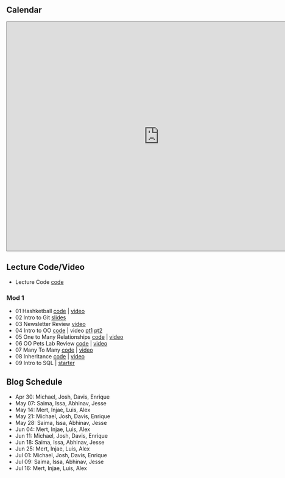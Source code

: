 ## Calendar


<iframe src="https://calendar.google.com/calendar/embed?height=600&amp;wkst=1&amp;bgcolor=%23616161&amp;ctz=America%2FNew_York&amp;src=ZmxhdGlyb25zY2hvb2wuY29tX3YxbzdtNW1vYmdyaTg0MzJoZzdqMmthZ2w4QGdyb3VwLmNhbGVuZGFyLmdvb2dsZS5jb20&amp;src=ZmxhdGlyb25zY2hvb2wuY29tX2UzcTBybHE5a3JtZ3Mza3VhMDVyNzEydW80QGdyb3VwLmNhbGVuZGFyLmdvb2dsZS5jb20&amp;color=%23D50000&amp;color=%23A79B8E&amp;mode=WEEK" style="border:solid 1px #777" width="800" height="600" frameborder="0" scrolling="no"></iframe>

## Lecture Code/Video
- Lecture Code [code](https://github.com/learn-co-students/dc-web-042020)

### Mod 1
- 01 Hashketball [code](https://github.com/learn-co-students/dc-web-042020/tree/master/01-hashketball-review) | [video](https://wework.zoom.com/rec/share/6NcpJJPA0llJGJ3rtRHmW5IMAoL3aaa8gyIZ-PMLzx5I7KTWdE52g83cpLT2gtHq?startTime=1587405664000)
- 02 Intro to Git [slides](https://docs.google.com/presentation/d/1Zh2_zB7UB8iFTOyq9bbyiEbzjzDULHaYINCNl912iEE/edit?usp=sharing)
- 03 Newsletter Review [video](https://wework.zoom.com/rec/share/-9xrLoih-VFIQ9LuynPTRKgzBIHLaaa8gShN8vQJnk2rTI7DEMJH_zfREvFtfW8b?startTime=1587498583000)
- 04 Intro to OO [code](https://github.com/learn-co-students/dc-web-042020/tree/master/03-intro-to-oo) | video [pt1](https://wework.zoom.com/rec/share/_tx7EZGo_ElOfq_p9E2YRfUkRYjJaaa81SAfqPAJxUklsZ6pSZTnL70wYnML8QQS?startTime=1587564106000) [pt2](https://wework.zoom.com/rec/share/48BTEJau1HxOHqud0x_iWKI_IrW6X6a823Qaq6VYzRn1MJ89TaarMCuC3s2XGJvR?startTime=1587569371000)
- 05 One to Many Relationships [code](https://github.com/learn-co-students/dc-web-042020/tree/master/04-one-to-many) | [video](https://wework.zoom.com/rec/share/189sFbLd3GFOfdaX5x-OapwmBL-5aaa8gXRMq6JYnU512ffURNoBiXhTb_gWaOPT?startTime=1587650284000)
- 06 OO Pets Lab Review [code](https://github.com/learn-co-students/dc-web-042020/tree/master/05-oo-pets-lab-review) | [video](https://youtu.be/2goptV3SB7U)
- 07 Many To Many [code](https://github.com/learn-co-students/dc-web-042020/tree/master/06-many-to-many) | [video](https://wework.zoom.com/rec/share/ufFQEaz7-3tIXYHB42DCfa8cLrbIaaa8hHAX_acEzEYISkulJdJvb8GnDEAJ3715?startTime=1587736839000)
- 08 Inheritance [code](https://github.com/learn-co-students/dc-web-042020/tree/master/07-inheritance) | [video](https://wework.zoom.com/rec/share/6ugld7PUq2FIfoGS0G3wapMcOIHbT6a81yZK-vANmUcXzo-pD3VL1xleG_rgPGSI?startTime=1587995850000)
- 09 Intro to SQL | [starter](https://github.com/learn-co-students/dc-web-042020/tree/master/08-intro-to-sql)


## Blog Schedule
- Apr 30: Michael, Josh, Davis, Enrique
- May 07: Saima, Issa, Abhinav, Jesse
- May 14: Mert, Injae, Luis, Alex
- May 21: Michael, Josh, Davis, Enrique
- May 28: Saima, Issa, Abhinav, Jesse
- Jun 04: Mert, Injae, Luis, Alex
- Jun 11: Michael, Josh, Davis, Enrique
- Jun 18: Saima, Issa, Abhinav, Jesse
- Jun 25: Mert, Injae, Luis, Alex
- Jul 01: Michael, Josh, Davis, Enrique
- Jul 09: Saima, Issa, Abhinav, Jesse
- Jul 16: Mert, Injae, Luis, Alex

